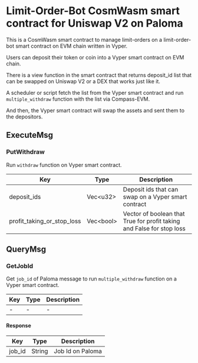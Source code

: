 # Limit-Order-Bot CosmWasm smart contract for Uniswap V2 on Paloma

This is a CosmWasm smart contract to manage limit-orders on a limit-order-bot smart contract on EVM chain written in Vyper.

Users can deposit their token or coin into a Vyper smart contract on EVM chain.

There is a view function in the smart contract that returns deposit_id list that can be swapped on Uniswap V2 or a DEX that works just like it.

A scheduler or script fetch the list from the Vyper smart contract and run `multiple_withdraw` function with the list via Compass-EVM.

And then, the Vyper smart contract will swap the assets and sent them to the depositors.

## ExecuteMsg

### PutWithdraw

Run `withdraw` function on Vyper smart contract.

| Key                        | Type        | Description                                                           |
|----------------------------|-------------|-----------------------------------------------------------------------|
| deposit_ids                | Vec\<u32\>  | Deposit ids that can swap on a Vyper smart contract                   |
| profit_taking_or_stop_loss | Vec\<bool\> | Vector of boolean that True for profit taking and False for stop loss |

## QueryMsg

### GetJobId

Get `job_id` of Paloma message to run `multiple_withdraw` function on a Vyper smart contract.

| Key | Type | Description |
|-----|------|-------------|
| -   | -    | -           |

#### Response

| Key    | Type   | Description      |
|--------|--------|------------------|
| job_id | String | Job Id on Paloma |
